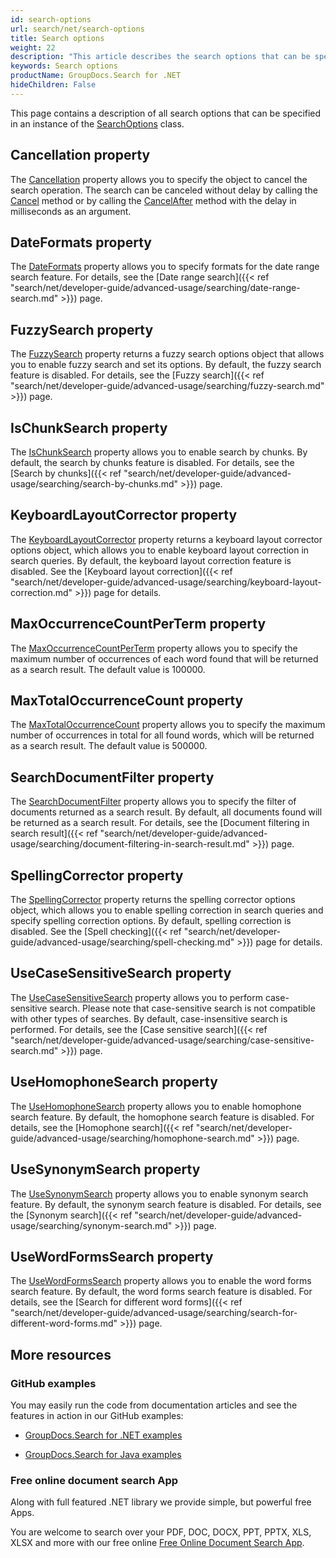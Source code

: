 ```yaml
---
id: search-options
url: search/net/search-options
title: Search options
weight: 22
description: "This article describes the search options that can be specified in an instance of the SearchOptions class."
keywords: Search options
productName: GroupDocs.Search for .NET
hideChildren: False
---
```

This page contains a description of all search options that can be specified in an instance of the [SearchOptions](https://reference.groupdocs.com/net/search/groupdocs.search.options/searchoptions) class.

## Cancellation property

The [Cancellation](https://reference.groupdocs.com/net/search/groupdocs.search.options/searchoptions/properties/cancellation) property allows you to specify the object to cancel the search operation. The search can be canceled without delay by calling the [Cancel](https://reference.groupdocs.com/net/search/groupdocs.search.common/cancellation/methods/cancel) method or by calling the [CancelAfter](https://reference.groupdocs.com/net/search/groupdocs.search.common/cancellation/methods/cancelafter) method with the delay in milliseconds as an argument.

## DateFormats property

The [DateFormats](https://reference.groupdocs.com/net/search/groupdocs.search.options/searchoptions/properties/dateformats) property allows you to specify formats for the date range search feature. For details, see the [Date range search]({{< ref "search/net/developer-guide/advanced-usage/searching/date-range-search.md" >}}) page.

## FuzzySearch property

The [FuzzySearch](https://reference.groupdocs.com/net/search/groupdocs.search.options/searchoptions/properties/fuzzysearch) property returns a fuzzy search options object that allows you to enable fuzzy search and set its options. By default, the fuzzy search feature is disabled. For details, see the [Fuzzy search]({{< ref "search/net/developer-guide/advanced-usage/searching/fuzzy-search.md" >}}) page.

## IsChunkSearch property

The [IsChunkSearch](https://reference.groupdocs.com/net/search/groupdocs.search.options/searchoptions/properties/ischunksearch) property allows you to enable search by chunks. By default, the search by chunks feature is disabled. For details, see the [Search by chunks]({{< ref "search/net/developer-guide/advanced-usage/searching/search-by-chunks.md" >}}) page.

## KeyboardLayoutCorrector property

The [KeyboardLayoutCorrector](https://reference.groupdocs.com/net/search/groupdocs.search.options/searchoptions/properties/keyboardlayoutcorrector) property returns a keyboard layout corrector options object, which allows you to enable keyboard layout correction in search queries. By default, the keyboard layout correction feature is disabled. See the [Keyboard layout correction]({{< ref "search/net/developer-guide/advanced-usage/searching/keyboard-layout-correction.md" >}}) page for details.

## MaxOccurrenceCountPerTerm property

The [MaxOccurrenceCountPerTerm](https://reference.groupdocs.com/net/search/groupdocs.search.options/searchoptions/properties/maxoccurrencecountperterm) property allows you to specify the maximum number of occurrences of each word found that will be returned as a search result. The default value is 100000.

## MaxTotalOccurrenceCount property

The [MaxTotalOccurrenceCount](https://reference.groupdocs.com/net/search/groupdocs.search.options/searchoptions/properties/maxtotaloccurrencecount) property allows you to specify the maximum number of occurrences in total for all found words, which will be returned as a search result. The default value is 500000.

## SearchDocumentFilter property

The [SearchDocumentFilter](https://reference.groupdocs.com/net/search/groupdocs.search.options/searchoptions/properties/searchdocumentfilter) property allows you to specify the filter of documents returned as a search result. By default, all documents found will be returned as a search result. For details, see the [Document filtering in search result]({{< ref "search/net/developer-guide/advanced-usage/searching/document-filtering-in-search-result.md" >}}) page.

## SpellingCorrector property

The [SpellingCorrector](https://reference.groupdocs.com/net/search/groupdocs.search.options/searchoptions/properties/spellingcorrector) property returns the spelling corrector options object, which allows you to enable spelling correction in search queries and specify spelling correction options. By default, spelling correction is disabled. See the [Spell checking]({{< ref "search/net/developer-guide/advanced-usage/searching/spell-checking.md" >}}) page for details.

## UseCaseSensitiveSearch property

The [UseCaseSensitiveSearch](https://reference.groupdocs.com/net/search/groupdocs.search.options/searchoptions/properties/usecasesensitivesearch) property allows you to perform case-sensitive search. Please note that case-sensitive search is not compatible with other types of searches. By default, case-insensitive search is performed. For details, see the [Case sensitive search]({{< ref "search/net/developer-guide/advanced-usage/searching/case-sensitive-search.md" >}}) page.

## UseHomophoneSearch property

The [UseHomophoneSearch](https://reference.groupdocs.com/net/search/groupdocs.search.options/searchoptions/properties/usehomophonesearch) property allows you to enable homophone search feature. By default, the homophone search feature is disabled. For details, see the [Homophone search]({{< ref "search/net/developer-guide/advanced-usage/searching/homophone-search.md" >}}) page.

## UseSynonymSearch property

The [UseSynonymSearch](https://reference.groupdocs.com/net/search/groupdocs.search.options/searchoptions/properties/usesynonymsearch) property allows you to enable synonym search feature. By default, the synonym search feature is disabled. For details, see the [Synonym search]({{< ref "search/net/developer-guide/advanced-usage/searching/synonym-search.md" >}}) page.

## UseWordFormsSearch property

The [UseWordFormsSearch](https://reference.groupdocs.com/net/search/groupdocs.search.options/searchoptions/properties/usewordformssearch) property allows you to enable the word forms search feature. By default, the word forms search feature is disabled. For details, see the [Search for different word forms]({{< ref "search/net/developer-guide/advanced-usage/searching/search-for-different-word-forms.md" >}}) page.

## More resources

### GitHub examples

You may easily run the code from documentation articles and see the features in action in our GitHub examples:

*   [GroupDocs.Search for .NET examples](https://github.com/groupdocs-search/GroupDocs.Search-for-.NET)
    
*   [GroupDocs.Search for Java examples](https://github.com/groupdocs-search/GroupDocs.Search-for-Java)
    

### Free online document search App

Along with full featured .NET library we provide simple, but powerful free Apps.

You are welcome to search over your PDF, DOC, DOCX, PPT, PPTX, XLS, XLSX and more with our free online [Free Online Document Search App](https://products.groupdocs.app/search).
